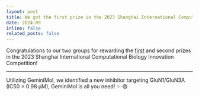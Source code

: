 ```yaml
---
layout: post
title: We got the first prize in the 2023 Shanghai International Computational Biology Innovation Competition!
date: 2024-09
inline: false
related_posts: false
---
```


Congratulations to our two groups for rewarding the [first](https://competition.huaweicloud.com/information/1000042002/html13) and second prizes in the 2023 Shanghai International Computational Biology Innovation Competition! 

---
Utilizing GeminiMol, we identified a new inhibitor targeting GluN1/GluN3A (IC50 = 0.98 μM), GeminiMol is all you need! :sparkles: :smile:
